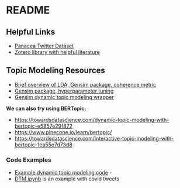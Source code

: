 # README

## Helpful Links

* [Panacea Twitter Dataset](https://zenodo.org/record/6635987#.YrDSMnbMJRY)
* [Zotero library with helpful literature](https://www.zotero.org/groups/4718845/tracking_pasc/library)

## Topic Modeling Resources
* [Brief overview of LDA, Gensim package, coherence metric](https://towardsdatascience.com/nlp-preprocessing-and-latent-dirichlet-allocation-lda-topic-modeling-with-gensim-713d516c6c7d)
*  [Gensim package, hyperparameter tuning](https://towardsdatascience.com/evaluate-topic-model-in-python-latent-dirichlet-allocation-lda-7d57484bb5d0)
* [Gensim dynamic topic modeling wrapper](https://radimrehurek.com/gensim_3.8.3/models/wrappers/dtmmodel.html)

**We can also try using BERTopic:**
* https://towardsdatascience.com/dynamic-topic-modeling-with-bertopic-e5857e29f872
* https://www.pinecone.io/learn/bertopic/
* https://towardsdatascience.com/interactive-topic-modeling-with-bertopic-1ea55e7d73d8

### Code Examples
* [Example dynamic topic modeling code](https://github.com/meghutch/tracking_pasc/tree/main/DTM-old%20code) -
*  [DTM.ipynb](https://github.com/meghutch/tracking_pasc/blob/main/DTM-old%20code/DTM.ipynb) is an example with covid tweets
